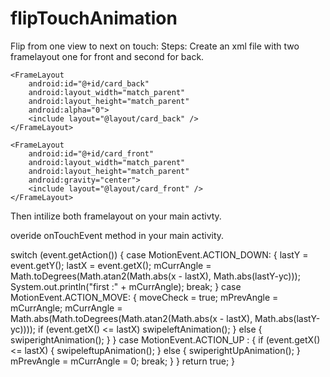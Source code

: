 # flipTouchAnimation
Flip from one view to next on touch:
Steps:
Create an xml file with two framelayout one for front and second for back.

<FrameLayout xmlns:android="http://schemas.android.com/apk/res/android"
    xmlns:tools="http://schemas.android.com/tools"
    android:layout_width="match_parent"
    android:layout_height="match_parent"
    tools:context="blog.droidsonroids.pl.blogpost.MainActivity"
    >
    
    <FrameLayout
        android:id="@+id/card_back"
        android:layout_width="match_parent"
        android:layout_height="match_parent"
        android:alpha="0">
        <include layout="@layout/card_back" />
    </FrameLayout>

    <FrameLayout
        android:id="@+id/card_front"
        android:layout_width="match_parent"
        android:layout_height="match_parent"
        android:gravity="center">
        <include layout="@layout/card_front" />
    </FrameLayout>
    
</FrameLayout>

Then intilize both framelayout on your main activty.

overide onTouchEvent method in your main activity.

switch (event.getAction()) {
            case MotionEvent.ACTION_DOWN: {
                lastY = event.getY();
                lastX = event.getX();
                mCurrAngle =   Math.toDegrees(Math.atan2(Math.abs(x - lastX), Math.abs(lastY-yc)));
                System.out.println("first :" + mCurrAngle);
                break;
            }
            case MotionEvent.ACTION_MOVE: {
                 moveCheck = true;
                mPrevAngle = mCurrAngle;
                mCurrAngle =   Math.abs(Math.toDegrees(Math.atan2(Math.abs(x - lastX), Math.abs(lastY-yc))));
            if (event.getX() <= lastX) 
                swipeleftAnimation();
            }
              else
            {       
                swiperightAnimation();
            }
            }
            case MotionEvent.ACTION_UP : {
                if (event.getX() <= lastX) {
                    swipeleftupAnimation();
                }
                else
               {
                   swiperightUpAnimation();
                }
                mPrevAngle = mCurrAngle = 0;
                break;
            }
        }
        return true;
        }
